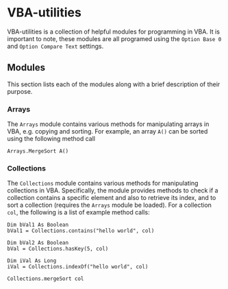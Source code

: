# VBA-utilities
VBA-utilities is a collection of helpful modules for programming in VBA. It is important to note, these modules are all programed using the `Option Base 0` and `Option Compare Text` settings.

## Modules
This section lists each of the modules along with a brief description of their purpose.

### Arrays
The `Arrays` module contains various methods for manipulating arrays in VBA, e.g. copying and sorting. For example, an array `A()` can be sorted using the following method call

    Arrays.MergeSort A()


### Collections
The `Collections` module contains various methods for manipulating collections in VBA. Specifically, the module provides methods to check  if a collection contains a specific element and also to retrieve its index, and to sort a collection (requires the `Arrays` module be loaded). For a collection `col`, the following is a list of example method calls:

    Dim bVal1 As Boolean
    bVal1 = Collections.contains("hello world", col)
    
    Dim bVal2 As Boolean
    bVal = Collections.hasKey(5, col)
    
    Dim iVal As Long
    iVal = Collections.indexOf("hello world", col)
    
    Collections.mergeSort col
